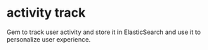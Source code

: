 activity track
=============

Gem to track user activity and store it in ElasticSearch and use it to personalize user experience.
